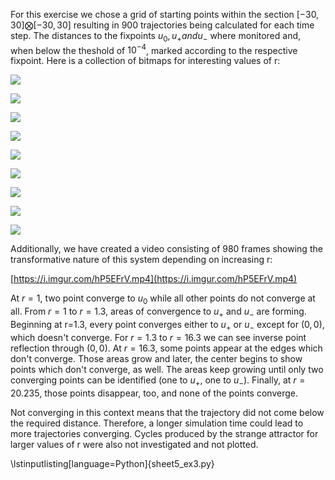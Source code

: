 For this exercise we chose a grid of starting points within the section $[-30, 30]\bigotimes[-30, 30]$ resulting in 900 trajectories being calculated for each time step.
The distances to the fixpoints $u_0, u_+ and u_-$ where monitored and, when below the theshold of $10^{-4}$, marked according to the respective fixpoint.
Here is a collection of bitmaps for interesting values of r:

![](sheet5_ex3_r1.050.png)

![](sheet5_ex3_r1.075.png)

![](sheet5_ex3_r1.100.png)

![](sheet5_ex3_r1.125.png)

![](sheet5_ex3_r5.600.png)

![](sheet5_ex3_r13.925.png)

![](sheet5_ex3_r17.125.png)

![](sheet5_ex3_r18.625.png)

![](sheet5_ex3_r18.825.png)

Additionally, we have created a video consisting of 980 frames showing the transformative nature of this system depending on increasing r:

[https://i.imgur.com/hP5EFrV.mp4](https://i.imgur.com/hP5EFrV.mp4)

At $r=1$, two point converge to $u_0$ while all other points do not converge at all. 
From $r=1$ to $r=1.3$, areas of convergence to $u_+$ and $u_-$ are forming. 
Beginning at r=1.3, every point converges either to $u_+$ or $u_-$ except for $(0, 0)$, which doesn't converge. 
For $r=1.3$ to $r=16.3$ we can see inverse point reflection through $(0, 0)$. 
At $r=16.3$, some points appear at the edges which don't converge. 
Those areas grow and later, the center begins to show points which don't converge, as well. 
The areas keep growing until only two converging points can be identified (one to $u_+$, one to $u_-$). 
Finally, at $r=20.235$, those points disappear, too, and none of the points converge.

Not converging in this context means that the trajectory did not come below the required distance.
Therefore, a longer simulation time could lead to more trajectories converging. 
Cycles produced by the strange attractor for larger values of r were also not investigated and not plotted.

\lstinputlisting[language=Python]{sheet5_ex3.py}
